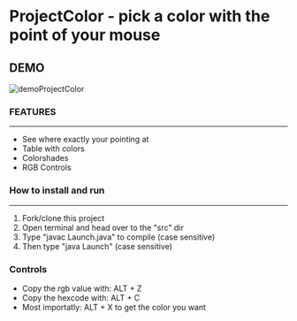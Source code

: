 # ProjectColor - pick a color with the point of your mouse

## DEMO
![demoProjectColor](https://user-images.githubusercontent.com/90839872/176993602-97a94649-e1e6-4d50-b9aa-fa6e55138fcb.gif)


### FEATURES 
<hr>

* See where exactly your pointing at
* Table with colors
* Colorshades
* RGB Controls

### How to install and run
<hr>

1. Fork/clone this project
2. Open terminal and head over to the "src" dir
3. Type "javac Launch.java" to compile (case sensitive)
4. Then type "java Launch" (case sensitive)

### Controls

* Copy the rgb value with: ALT + Z
* Copy the hexcode with: ALT + C 
* Most importatly: ALT + X to get the color you want


